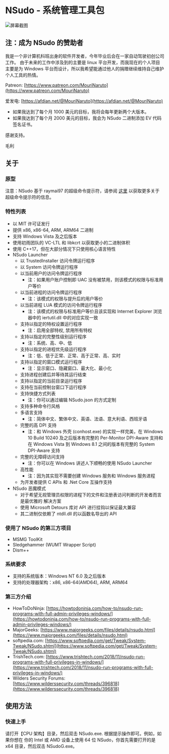 ﻿# NSudo - 系统管理工具包

![屏幕截图](./Screenshot.png)

## 注：成为 NSudo 的赞助者

我是一个非计算机科班出身的软件开发者，今年毕业后会在一家自动驾驶初创公司工作。
由于未来的工作中涉及到的主要是 linux 平台开发，而我现在的个人项目主要是为 
Windows 平台而设计，所以我希望能通过他人的捐赠继续维持自己维护个人工具的热情。

Patreon: [https://www.patreon.com/MouriNaruto](https://www.patreon.com/MouriNaruto)

爱发电: [https://afdian.net/@MouriNaruto](https://afdian.net/@MouriNaruto)

- 如果我达到了每个月 1000 美元的目标，我将会每年更新两个大版本。
- 如果我达到了每个月 2000 美元的目标，我会为 NSudo 二进制添加 EV 代码签名证书。

感谢支持。

毛利

## 关于

### 原型

注意：NSudo 基于 raymai97 的超级命令提示符，请参阅
[这里](http://bbs.pcbeta.com/viewthread-1508863-1-1.html "这里") 以获取更多关于
超级命令提示符的信息。

### 特性列表

- 以 MIT 许可证发行
- 提供 x86, x86-64, ARM, ARM64 二进制
- 支持 Windows Vista 及之后版本
- 使用初雨团队的 VC-LTL 和 libkcrt 以获取更小的二进制体积
- 使用 C++17，但在大部分情况下只使用核心语言特性
- NSudo Launcher
  - 以 TrustedInstaller 访问令牌运行程序
  - 以 System 访问令牌运行程序
  - 以当前用户的访问令牌运行程序
    - 注：如果用户账户控制即 UAC 没有被禁用，则该模式的权限与标准用户等价
  - 以当前进程的访问令牌运行程序
    - 注：该模式的权限与提升后的用户等价
  - 以当前进程 LUA 模式的访问令牌运行程序
    - 注：该模式的权限与标准用户等价且该实现和 Internet Explorer 浏览器中的 
      iertutil.dll 中的对应实现一致
  - 支持以指定的特权设置运行程序
    - 注：启用全部特权, 禁用所有特权
  - 支持以指定的完整性级别运行程序
    - 注：系统、高、中、低
  - 支持以指定的进程优先级运行程序
    - 注：低、低于正常、正常、高于正常、高、实时
  - 支持以指定的窗口模式运行程序
    - 注：显示窗口、隐藏窗口、最大化、最小化
  - 支持进程创建后并等待其运行结束
  - 支持以指定的当前目录运行程序
  - 支持在当前控制台窗口下运行程序
  - 支持快捷方式列表
    - 注：你可以通过编辑 NSudo.json 的方式定制
  - 支持多种命令行风格
  - 多语言支持
    - 注：简体中文、繁体中文、英语、法语、意大利语、西班牙语
  - 完整的高 DPI 支持
    - 注：和 Windows 外壳 (conhost.exe) 的实现一样完美，在 Windows 10 Build 
      10240 及之后版本有完整的 Per-Monitor DPI-Aware 支持和在 Windows Vista 到
      Windows 8.1 之间的版本有完整的 System DPI-Aware 支持
  - 完整的无障碍访问支持
    - 注：你可以在 Windows 讲述人下顺畅的使用 NSudo Launcher
  - 高性能
    - 注：因为其实现不需要创建 Windows 服务和 Windows 服务进程
  - 为开发者提供 C APIs 和 .Net Core 互操作支持
- NSudo 恶魔模式
  - 对于希望无视管理员权限的进程下的文件和注册表访问判断的开发者而言是最优雅的
    解决方案
  - 使用 Microsoft Detours 库对 API 进行挂钩以保证最大兼容
  - 其二进制仅依赖了 ntdll.dll 的以函数名导出的 API

### 使用了 NSudo 的第三方项目

- MSMG ToolKit
- Sledgehammer (WUMT Wrapper Script)
- Dism++

### 系统要求

- 支持的系统版本：Windows NT 6.0 及之后版本
- 支持的处理器架构：x86, x86-64(AMD64), ARM, ARM64

### 第三方介绍

- HowToDoNinja: [https://howtodoninja.com/how-to/nsudo-run-programs-with-full-admin-privileges-windows/](https://howtodoninja.com/how-to/nsudo-run-programs-with-full-admin-privileges-windows/)
- MajorGeeks: [https://www.majorgeeks.com/files/details/nsudo.html](https://www.majorgeeks.com/files/details/nsudo.html)
- softpedia.com: [https://www.softpedia.com/get/Tweak/System-Tweak/NSudo.shtml](https://www.softpedia.com/get/Tweak/System-Tweak/NSudo.shtml)
- TrishTech.com: [https://www.trishtech.com/2018/11/nsudo-run-programs-with-full-privileges-in-windows/](https://www.trishtech.com/2018/11/nsudo-run-programs-with-full-privileges-in-windows/)
- Wilders Security Forums: [https://www.wilderssecurity.com/threads/396818](https://www.wilderssecurity.com/threads/396818)

## 使用方法

### 快速上手

请打开【CPU 架构】目录，然后双击 NSudo.exe. 根据提示操作即可。例如，如果你想在
你的 Intel 或 AMD 设备上使用 64 位 NSudo，你首先需要打开的是 x64 目录，然后双击
NSudoG.exe。
